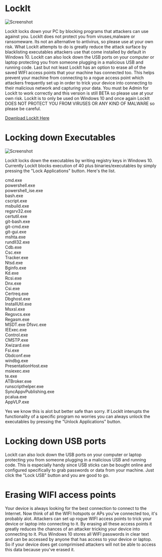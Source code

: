 # LockIt
![Screenshot](lockit.ico)

LockIt locks down your PC by blocking programs that attackers can use against you. LockIt does not protect you from viruses,malware or ransomeware. Its not an alternative to antivirus, so please use at your own risk. What LockIt attempts to do is greatly reduce the attack surface by blacklisting executables attackers use that come installed by default in Windows 10. LockIt can also lock down the USB ports on your computer or laptop protecting you from someone plugging in a malicious USB and running code. Last but not least LockIt has an option to erase all of the saved WIFI access points that your machine has connected too. This helps prevent your machine from connecting to a rogue access point which attackers frequently set up in order to trick your device into connecting to their malicious network and capturing your data. You must be Admin for LockIt to work correctly and this version is still BETA so please use at your own risk. LockIt is to only be used on Windows 10 and once again LockIt DOES NOT PROTECT YOU FROM VIRUSES OR ANY KIND OF MALWARE so please be careful.

[Download LockIt Here](https://github.com/kyleschnirring/LockIt/files/1799756/LockIt.zip)
 
# Locking down Executables
![Screenshot](https://www.semtexsecurity.com/images/appslocked.png)

LockIt locks down the executables by writing registry keys in Windows 10. Currently LockIt blocks execution of 40 plus binaries/executables by simply pressing the "Lock Applications" button. Here's the list.

cmd.exe  
powershell.exe  
powershell_ise.exe  
bash.exe  
cscript.exe  
msbuild.exe  
regsrv32.exe  
certutil.exe  
git-bash.exe  
git-cmd.exe  
git-gui.exe  
mshta.exe  
rundll32.exe  
Cdb.exe  
Csc.exe  
Tracker.exe  
Ntsd.exe  
Bginfo.exe  
Kd.exe  
Rcsi.exe  
Dnx.exe  
Csi.exe  
Certreq.exe  
Dbghost.exe  
InstallUtil.exe  
Msxsl.exe  
Regsvcs.exe  
Regasm.exe  
MSDT.exe
Dfsvc.exe  
IEExec.exe  
Control.exe  
CMSTP.exe  
Xwizard.exe  
Fsi.exe  
Obdconf.exe  
windbg.exe  
PresentationHost.exe  
msiexec.exe  
te.exe  
ATBroker.exe  
runscripthelper.exe  
SyncAppvPublishing.exe  
pcalua.exe  
AppVLP.exe  

Yes we know this is alot but better safe than sorry. If LockIt interupts the functionality of a specific program no worries you can always unlock the executables by pressing the "Unlock Applications" button.

# Locking down USB ports

LockIt can also lock down the USB ports on your computer or laptop protecting you from someone plugging in a malicious USB and running code. This is especially handy since USB sticks can be bought online and configured specifically to grab passwords or data from your machine. Just click the "Lock USB" button and you are good to go.

# Erasing WIFI access points

Your device is always looking for the best connection to connect to the Internet. Now think of all the WIFI hotspots or APs you've connected too, it's probably alot. Attackers can set up rogue WIFI access points to trick your device or laptop into connecting to it. By erasing all these access points it greatly reduces the chances of an attacker tricking your device into connecting to it. Plus Windows 10 stores all WIFI passwords in clear text and can be accessed by anyone that has access to your device or laptop. So if your device does get comprimised attackers will not be able to access this data because you've erased it.


